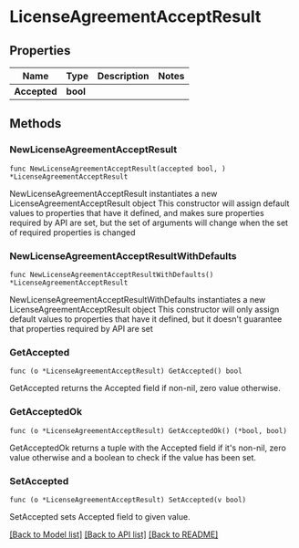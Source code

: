 # LicenseAgreementAcceptResult

## Properties

Name | Type | Description | Notes
------------ | ------------- | ------------- | -------------
**Accepted** | **bool** |  | 

## Methods

### NewLicenseAgreementAcceptResult

`func NewLicenseAgreementAcceptResult(accepted bool, ) *LicenseAgreementAcceptResult`

NewLicenseAgreementAcceptResult instantiates a new LicenseAgreementAcceptResult object
This constructor will assign default values to properties that have it defined,
and makes sure properties required by API are set, but the set of arguments
will change when the set of required properties is changed

### NewLicenseAgreementAcceptResultWithDefaults

`func NewLicenseAgreementAcceptResultWithDefaults() *LicenseAgreementAcceptResult`

NewLicenseAgreementAcceptResultWithDefaults instantiates a new LicenseAgreementAcceptResult object
This constructor will only assign default values to properties that have it defined,
but it doesn't guarantee that properties required by API are set

### GetAccepted

`func (o *LicenseAgreementAcceptResult) GetAccepted() bool`

GetAccepted returns the Accepted field if non-nil, zero value otherwise.

### GetAcceptedOk

`func (o *LicenseAgreementAcceptResult) GetAcceptedOk() (*bool, bool)`

GetAcceptedOk returns a tuple with the Accepted field if it's non-nil, zero value otherwise
and a boolean to check if the value has been set.

### SetAccepted

`func (o *LicenseAgreementAcceptResult) SetAccepted(v bool)`

SetAccepted sets Accepted field to given value.



[[Back to Model list]](../README.md#documentation-for-models) [[Back to API list]](../README.md#documentation-for-api-endpoints) [[Back to README]](../README.md)


